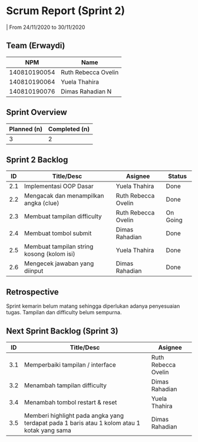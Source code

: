 # Scrum Report (Sprint 2)
| From 24/11/2020 to 30/11/2020

## Team (Erwaydi)
| NPM           | Name        |
| ------------- |-------------|
| 140810190054  | Ruth Rebecca Ovelin    |
| 140810190064  | Yuela Thahira    |
| 140810190076  | Dimas Rahadian N |

## Sprint Overview
| Planned (n)   | Completed (n) |
| ------------- |-------------- |
| 3             | 2             |

## Sprint 2 Backlog

| ID  | Title/Desc | Asignee | Status |
| --- | ---------- | ------- | ------ |
| 2.1 | Implementasi OOP Dasar | Yuela Thahira | Done |
| 2.2 | Mengacak dan menampilkan angka (clue) | Ruth Rebecca Ovelin | Done |
| 2.3 | Membuat tampilan difficulty | Ruth Rebecca Ovelin | On Going |
| 2.4 | Membuat tombol submit | Dimas Rahadian | Done |
| 2.5 | Membuat tampilan string kosong (kolom isi) | Yuela Thahira | Done |
| 2.6 | Mengecek jawaban yang diinput | Dimas Rahadian | Done |

## Retrospective 

Sprint kemarin belum matang sehingga diperlukan adanya penyesuaian tugas. Tampilan dan difficulty belum sempurna.

## Next Sprint Backlog (Sprint 3)
| ID  | Title/Desc | Asignee | 
| --- | ---------- | ------- | 
| 3.1 | Memperbaiki tampilan / interface | Ruth Rebecca Ovelin | 
| 3.2 | Menambah tampilan difficulty | Dimas Rahadian | 
| 3.4 | Menambah tombol restart & reset | Yuela Thahira |
| 3.5 | Memberi highlight pada angka yang terdapat pada 1 baris atau 1 kolom atau 1 kotak yang sama | Dimas Rahadian |
